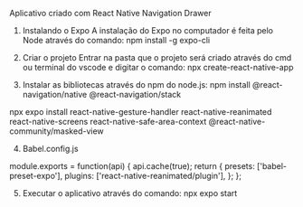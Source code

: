 Aplicativo criado com React Native Navigation Drawer

1. Instalando o Expo
A instalação do Expo no computador é feita pelo Node através do comando:
npm install -g expo-cli

2. Criar o projeto
Entrar na pasta que o projeto será criado através do cmd ou terminal do vscode e digitar o comando:
npx create-react-native-app <nome do projeto>

3. Instalar as bibliotecas através do npm do node.js:
npm install @react-navigation/native @react-navigation/stack

npx expo install react-native-gesture-handler react-native-reanimated react-native-screens react-native-safe-area-context @react-native-community/masked-view

4. Babel.config.js

module.exports = function(api) {
  api.cache(true);
  return {
    presets: ['babel-preset-expo'],
    plugins: ['react-native-reanimated/plugin'],
  };
};

5. Executar o aplicativo através do comando:
npx expo start

